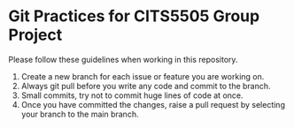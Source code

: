 # Git Practices for CITS5505 Group Project

Please follow these guidelines when working in this repository.

1. Create a new branch for each issue or feature you are working on.
2. Always git pull before you write any code and commit to the branch.
3. Small commits, try not to commit huge lines of code at once.
4. Once you have committed the changes, raise a pull request by selecting your branch to the main branch.

